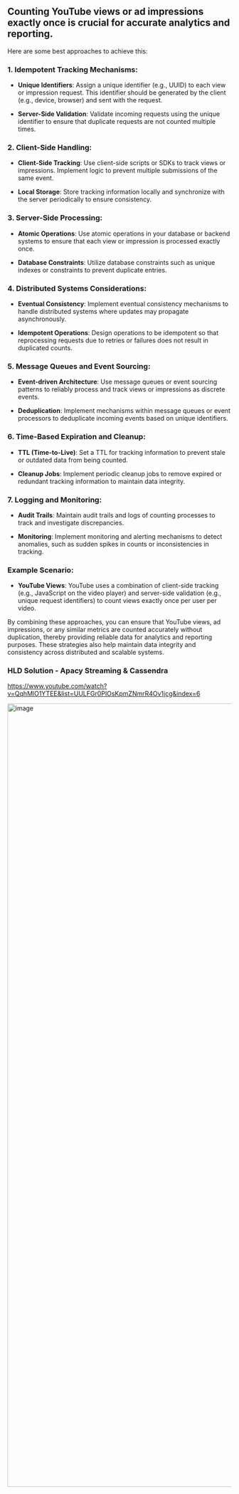## Counting YouTube views or ad impressions exactly once is crucial for accurate analytics and reporting. 

Here are some best approaches to achieve this:

### 1. Idempotent Tracking Mechanisms:

- **Unique Identifiers**: Assign a unique identifier (e.g., UUID) to each view or impression request. This identifier should be generated by the client (e.g., device, browser) and sent with the request.
  
- **Server-Side Validation**: Validate incoming requests using the unique identifier to ensure that duplicate requests are not counted multiple times.

### 2. Client-Side Handling:

- **Client-Side Tracking**: Use client-side scripts or SDKs to track views or impressions. Implement logic to prevent multiple submissions of the same event.

- **Local Storage**: Store tracking information locally and synchronize with the server periodically to ensure consistency.

### 3. Server-Side Processing:

- **Atomic Operations**: Use atomic operations in your database or backend systems to ensure that each view or impression is processed exactly once.

- **Database Constraints**: Utilize database constraints such as unique indexes or constraints to prevent duplicate entries.

### 4. Distributed Systems Considerations:

- **Eventual Consistency**: Implement eventual consistency mechanisms to handle distributed systems where updates may propagate asynchronously.

- **Idempotent Operations**: Design operations to be idempotent so that reprocessing requests due to retries or failures does not result in duplicated counts.

### 5. Message Queues and Event Sourcing:

- **Event-driven Architecture**: Use message queues or event sourcing patterns to reliably process and track views or impressions as discrete events.

- **Deduplication**: Implement mechanisms within message queues or event processors to deduplicate incoming events based on unique identifiers.

### 6. Time-Based Expiration and Cleanup:

- **TTL (Time-to-Live)**: Set a TTL for tracking information to prevent stale or outdated data from being counted.

- **Cleanup Jobs**: Implement periodic cleanup jobs to remove expired or redundant tracking information to maintain data integrity.

### 7. Logging and Monitoring:

- **Audit Trails**: Maintain audit trails and logs of counting processes to track and investigate discrepancies.

- **Monitoring**: Implement monitoring and alerting mechanisms to detect anomalies, such as sudden spikes in counts or inconsistencies in tracking.

### Example Scenario:

- **YouTube Views**: YouTube uses a combination of client-side tracking (e.g., JavaScript on the video player) and server-side validation (e.g., unique request identifiers) to count views exactly once per user per video.

By combining these approaches, you can ensure that YouTube views, ad impressions, or any similar metrics are counted accurately without duplication, thereby providing reliable data for analytics and reporting purposes. These strategies also help maintain data integrity and consistency across distributed and scalable systems.

### HLD Solution - Apacy Streaming & Cassendra

https://www.youtube.com/watch?v=QqhMlO1YTEE&list=UULFGr0PIOsKpmZNmrR4Ov1jcg&index=6


<img width="1761" alt="image" src="https://github.com/jayachandradora/System-Design-Tips-and-Tricks/assets/115500959/9b63c30a-2279-45e0-bd05-57aad2bd558b">
